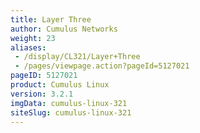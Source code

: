 ```yaml
---
title: Layer Three
author: Cumulus Networks
weight: 23
aliases:
 - /display/CL321/Layer+Three
 - /pages/viewpage.action?pageId=5127021
pageID: 5127021
product: Cumulus Linux
version: 3.2.1
imgData: cumulus-linux-321
siteSlug: cumulus-linux-321
---
```

<article id="html-search-results" class="ht-content" style="display: none;">

</article>

<footer id="ht-footer">

</footer>
